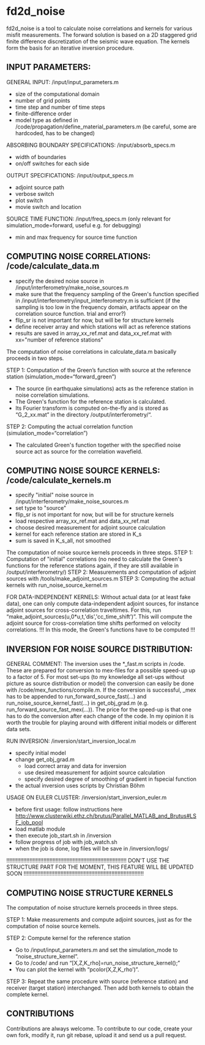 # fd2d_noise
fd2d_noise is a tool to calculate noise correlations and kernels for various misfit measurements. The forward solution is based on a 2D staggered grid finite difference discretization of the seismic wave equation. The kernels form the basis for an iterative inversion procedure.


INPUT PARAMETERS:
---------------------------------------------------------------------------------------

GENERAL INPUT: /input/input_parameters.m
* size of the computational domain
* number of grid points
* time step and number of time steps
* finite-difference order
* model type as defined in /code/propagation/define_material_parameters.m
  (be careful, some are hardcoded, has to be changed)

ABSORBING BOUNDARY SPECIFICATIONS: /input/absorb_specs.m
* width of boundaries
* on/off switches for each side

OUTPUT SPECIFICATIONS: /input/output_specs.m
* adjoint source path
* verbose switch
* plot switch
* movie switch and location

SOURCE TIME FUNCTION: /input/freq_specs.m
(only relevant for simulation_mode=forward, useful e.g. for debugging)
* min and max frequency for source time function



COMPUTING NOISE CORRELATIONS: /code/calculate_data.m
---------------------------------------------------------------------------------------
* specify the desired noise source in /input/interferometry/make_noise_sources.m
* make sure that the frequency sampling of the Green's function specified in /input/interferometry/input_interferometry.m is sufficient
  (if the sampling is too low in the frequency domain, artifacts appear on the correlation source function. trial and error?)
* flip_sr is not important for now, but will be for structure kernels
* define receiver array and which stations will act as reference stations
* results are saved in array_xx_ref.mat and data_xx_ref.mat with xx="number of reference stations"


The computation of noise correlations in calculate_data.m basically proceeds in two steps.

STEP 1: Computation of the Green’s function with source at the reference station (simulation_mode=“forward_green”)
* The source (in earthquake simulations) acts as the reference station in noise correlation simulations.
* The Green's function for the reference station is calculated.
* Its Fourier transform is computed on-the-fly and is stored as “G_2_xx.mat” in the directory /output/interferometry/“.

STEP 2: Computing the actual correlation function (simulation_mode=“correlation”)
* The calculated Green's function together with the specified noise source act as source for the correlation wavefield.



COMPUTING NOISE SOURCE KERNELS: /code/calculate_kernels.m
---------------------------------------------------------------------------------------
* specify "initial" noise source in /input/interferometry/make_noise_sources.m
* set type to "source"
* flip_sr is not important for now, but will be for structure kernels
* load respective array_xx_ref.mat and data_xx_ref.mat
* choose desired measurement for adjoint source calculation
* kernel for each reference station are stored in K_s
* sum is saved in K_s_all, not smoothed


The computation of noise source kernels proceeds in three steps.
STEP 1: Computation of "initial" correlations (no need to calculate the Green's functions for the reference stations again, if they are still available in /output/interferometry/)
STEP 2: Measurements and computation of adjoint sources with /tools/make_adjoint_sources.m
STEP 3: Computing the actual kernels with run_noise_source_kernel.m

FOR DATA-INDEPENDENT KERNELS:
Without actual data (or at least fake data), one can only compute data-independent adjoint sources, for instance adjoint sources for cross-correlation traveltimes. For this, run “make_adjoint_sources(u,0*u,t,'dis','cc_time_shift’)”. This will compute the adjoint source for cross-correlation time shifts performed on velocity correlations. 
!!! In this mode, the Green's functions have to be computed !!!



INVERSION FOR NOISE SOURCE DISTRIBUTION: 
---------------------------------------------------------------------------------------
GENERAL COMMENT:
The inversion uses the *_fast.m scripts in /code. These are prepared for conversion to mex-files for a possible speed-up up to a factor of 5. For most set-ups (to my knowledge all set-ups without picture as source distribution or model) the conversion can easily be done with /code/mex_functions/compile.m. If the conversion is successful, _mex has to be appended to run_forward_source_fast(...) and run_noise_source_kernel_fast(...) in get_obj_grad.m (e.g. run_forward_source_fast_mex(...)). The price for the speed-up is that one has to do the conversion after each change of the code. In my opinion it is worth the trouble for playing around with different initial models or different data sets.

RUN INVERSION: /inversion/start_inversion_local.m
* specify initial model
* change get_obj_grad.m
  - load correct array and data for inversion
  - use desired measurement for adjoint source calculation
  - specify desired degree of smoothing of gradient in fspecial function
* the actual inversion uses scripts by Christian Böhm

USAGE ON EULER CLUSTER: /inversion/start_inversion_euler.m
* before first usage: follow instructions here http://www.clusterwiki.ethz.ch/brutus/Parallel_MATLAB_and_Brutus#LSF_job_pool
* load matlab module
* then execute job_start.sh in /inversion
* follow progress of job with job_watch.sh
* when the job is done, log files will be save in /inversion/logs/





!!!!!!!!!!!!!!!!!!!!!!!!!!!!!!!!!!!!!!!!!!!!!!!!!!!!!!!!!!!!!!!!!!!!!!!!!!!!!!
DON'T USE THE STRUCTURE PART FOR THE MOMENT, THIS FEATURE WILL BE UPDATED SOON
!!!!!!!!!!!!!!!!!!!!!!!!!!!!!!!!!!!!!!!!!!!!!!!!!!!!!!!!!!!!!!!!!!!!!!!!!!!!!!

COMPUTING NOISE STRUCTURE KERNELS
---------------------------------------------------------------------------------------

The computation of noise structure kernels proceeds in three steps.

STEP 1: Make measurements and compute adjoint sources, just as for the computation of noise source kernels.

STEP 2: Compute kernel for the reference station
* Go to /input/input_parameters.m and set the simulation_mode to “noise_structure_kernel”.
* Go to /code/ and run “[X,Z,K_rho]=run_noise_structure_kernel();”
* You can plot the kernel with “pcolor(X,Z,K_rho’)”.

STEP 3: Repeat the same procedure with source (reference station) and receiver (target station) interchanged. Then add both kernels to obtain the complete kernel.



CONTRIBUTIONS
--------------------------------------------------------------------------------------

Contributions are always welcome. To contribute to our code, create your own fork, modify it, run git rebase, upload it and send us a pull request.
